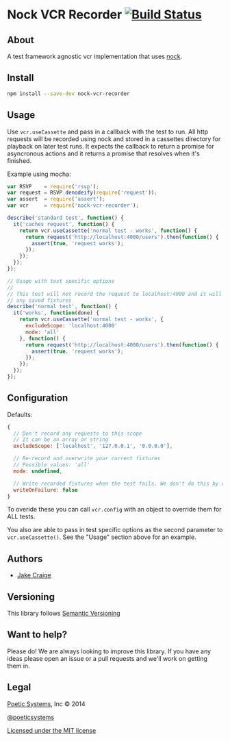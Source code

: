 # Nock VCR Recorder [![Build Status](https://travis-ci.org/poetic/nock-vcr-recorder.svg?branch=master)](https://travis-ci.org/poetic/nock-vcr-recorder)

## About

A test framework agnostic vcr implementation that uses
[nock](https://github.com/pgte/nock).

## Install

```bash
npm install --save-dev nock-vcr-recorder
```

## Usage

Use `vcr.useCassette` and pass in a callback with the test to run. All http
requests will be recorded using nock and stored in a cassettes directory for
playback on later test runs. It expects the callback to return a promise for
asyncronous actions and it returns a promise that resolves when it's finished.

Example using mocha:

```js
var RSVP    = require('rsvp');
var request = RSVP.denodeify(require('request'));
var assert  = require('assert');
var vcr     = require('nock-vcr-recorder');

describe('standard test', function() {
  it('caches request', function() {
    return vcr.useCassette('normal test - works', function() {
      return request('http://localhost:4000/users').then(function() {
        assert(true, 'request works');
      });
    });
  });
});

// Usage with test specific options
//
// This test will not record the request to localhost:4000 and it will not use
// any saved fixtures
describe('normal test', function() {
  it('works', function(done) {
    return vcr.useCassette('normal test - works', {
      excludeScope: 'localhost:4000'
      mode: 'all'
    }, function() {
      return request('http://localhost:4000/users').then(function() {
        assert(true, 'request works');
      });
    });
  });
});
```

## Configuration

Defaults:

```js
{
  // Don't record any requests to this scope
  // It can be an array or string
  excludeScope: ['localhost', '127.0.0.1', '0.0.0.0'],

  // Re-record and overwrite your current fixtures
  // Possible values: 'all'
  mode: undefined, 

  // Write recorded fixtures when the test fails. We don't do this by default
  writeOnFailure: false
}
```

To overide these you can call `vcr.config` with an object to
override them for ALL tests.

You also are able to pass in test specific options as the second parameter to
`vcr.useCassette()`. See the "Usage" section above for an example.


## Authors ##

* [Jake Craige](http://twitter.com/jakecraige)

## Versioning

This library follows [Semantic Versioning](http://semver.org)

## Want to help?

Please do! We are always looking to improve this library. If you have any ideas
please open an issue or a pull requests and we'll work on getting them in.

## Legal

[Poetic Systems](http://poeticsystems.com), Inc &copy; 2014

[@poeticsystems](http://twitter.com/poeticsystems)

[Licensed under the MIT license](http://www.opensource.org/licenses/mit-license.php)

